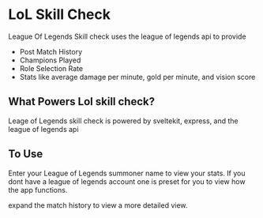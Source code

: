 # LoL Skill Check

League Of Legends Skill check uses the league of legends api to provide

- Post Match History
- Champions Played
- Role Selection Rate
- Stats like average damage per minute, gold per minute, and vision score

## What Powers Lol skill check?

Leage of Legends skill check is powered by sveltekit, express, and the
league of legends api

## To Use

Enter your League of Legends summoner name to view your stats. If you dont have
a league of legends account one is preset for you to view how the app functions.

expand the match history to view a more detailed view.
